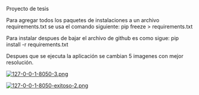 Proyecto de tesis

Para agregar todos los paquetes de instalaciones a un archivo requirements.txt se usa 
el comando siguiente:
                        pip freeze > requirements.txt

Para instalar despues de bajar el archivo de github 
es como sigue:
                pip install -r requirements.txt

Despues que se ejecuta la aplicación se cambian 5 imagenes con mejor resolución.

[![127-0-0-1-8050-3.png](https://i.postimg.cc/WbWFs5fy/127-0-0-1-8050-3.png)](https://postimg.cc/vcnHzty7)

[![127-0-0-1-8050-exitoso-2.png](https://i.postimg.cc/504bYVXS/127-0-0-1-8050-exitoso-2.png)](https://postimg.cc/Z9M12XFW)
